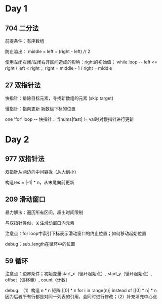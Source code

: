 # Day 1

## 704 二分法

前提条件：有序数组

防止溢出： middle = left + (right - left) // 2

使用左闭右闭/左闭右开区间造成的影响：right的初始值；   while loop -- left <= right / left < right；   right = middle - 1 / right = middle

## 27 双指针法

快指针：排除目标元素，寻找新数组的元素 (skip target)

慢指针：指向更新 新数组下标的位置

one 'for' loop -- 快指针：当nums[fast] != val时对慢指针进行更新

# Day 2

## 977 双指针法

双指针从两边向中间靠拢（从大到小）

构造res = [-1] * n，从末尾向前更新

## 209 滑动窗口

暴力解法：遍历所有区间，超出时间限制

与双指针类似，关注滑动窗口内元素

注意点：for loop中索引下标表示滑动窗口的终止位置；如何移动起始位置

debug：sub_length在循环中的位置

## 59 循环

注意点：边界条件；初始变量start_x（循环起始点）, start_y（循环起始点）, offset（偏移量）, count（计数）

debug: （1）构造 n * n 矩阵 [[0] * n for i in range(n)] instead of [[0] * n] * n 因为后者所有行都是对同一列表的引用，会同时进行修改；（2）补充填充中心点

